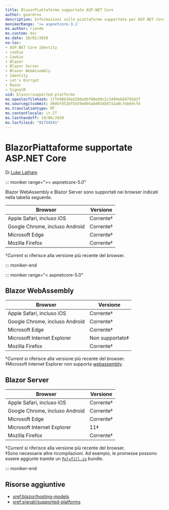 ```yaml
---
title: BlazorPiattaforme supportate ASP.NET Core
author: guardrex
description: Informazioni sulle piattaforme supportate per ASP.NET Core Blazor .
monikerRange: '>= aspnetcore-3.1'
ms.author: riande
ms.custom: mvc
ms.date: 10/01/2020
no-loc:
- ASP.NET Core Identity
- cookie
- Cookie
- Blazor
- Blazor Server
- Blazor WebAssembly
- Identity
- Let's Encrypt
- Razor
- SignalR
uid: blazor/supported-platforms
ms.openlocfilehash: 1ffe98636ed200adbf00e89c2c3499eb69792d3f
ms.sourcegitcommit: d60bfd52bfb559e805abd654b87a2a0c7eb69cf8
ms.translationtype: MT
ms.contentlocale: it-IT
ms.lasthandoff: 10/06/2020
ms.locfileid: "91754541"
---
```

# <a name="aspnet-core-no-locblazor-supported-platforms"></a>BlazorPiattaforme supportate ASP.NET Core

Di [Luke Latham](https://github.com/guardrex)

::: moniker range=">= aspnetcore-5.0"

Blazor WebAssembly e Blazor Server sono supportati nei browser indicati nella tabella seguente.

| Browser                          | Versione         |
| -------------------------------- | --------------- |
| Apple Safari, incluso iOS      | Corrente&dagger; |
| Google Chrome, incluso Android | Corrente&dagger; |
| Microsoft Edge                   | Corrente&dagger; |
| Mozilla Firefox                  | Corrente&dagger; |  

&dagger;*Current* si riferisce alla versione più recente del browser.  

::: moniker-end

::: moniker range="< aspnetcore-5.0"

## Blazor WebAssembly

| Browser                          | Versione               |
| -------------------------------- | --------------------- |
| Apple Safari, incluso iOS      | Corrente&dagger;       |
| Google Chrome, incluso Android | Corrente&dagger;       |
| Microsoft Edge                   | Corrente&dagger;       |
| Microsoft Internet Explorer      | Non supportato&Dagger; |
| Mozilla Firefox                  | Corrente&dagger;       |  

&dagger;*Current* si riferisce alla versione più recente del browser.  
&Dagger;Microsoft Internet Explorer non supporta [webassembly](https://webassembly.org).

## Blazor Server

| Browser                          | Versione         |
| -------------------------------- | --------------- |
| Apple Safari, incluso iOS      | Corrente&dagger; |
| Google Chrome, incluso Android | Corrente&dagger; |
| Microsoft Edge                   | Corrente&dagger; |
| Microsoft Internet Explorer      | 11&Dagger;      |
| Mozilla Firefox                  | Corrente&dagger; |

&dagger;*Current* si riferisce alla versione più recente del browser.  
&Dagger;Sono necessarie altre ricompilazioni. Ad esempio, le promesse possono essere aggiunte tramite un [`Polyfill.io`](https://polyfill.io/v3/) bundle.

::: moniker-end

## <a name="additional-resources"></a>Risorse aggiuntive

* <xref:blazor/hosting-models>
* <xref:signalr/supported-platforms>
